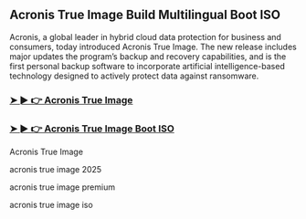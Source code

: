 ## Acronis True Image Build Multilingual Boot ISO

Acronis, a global leader in hybrid cloud data protection for business and consumers, today introduced Acronis True Image. The new release includes major updates the program’s backup and recovery capabilities, and is the first personal backup software to incorporate artificial intelligence-based technology designed to actively protect data against ransomware.

### [➤ ► 👉 Acronis True Image](https://tinyurl.com/9rdtyvz2)

### [➤ ► 👉 Acronis True Image Boot ISO](https://tinyurl.com/9rdtyvz2)

Acronis True Image

acronis true image 2025

acronis true image premium

acronis true image iso

